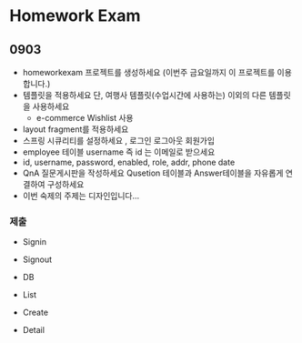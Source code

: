 # Homework Exam

## 0903
- homeworkexam 프로젝트를 생성하세요 (이번주 금요일까지 이 프로젝트를 이용합니다.)
- 템플릿을 적용하세요 단, 여행사 템플릿(수업시간에 사용하는) 이외의 다른 템플릿을 사용하세요
  - e-commerce Wishlist 사용
- layout fragment를 적용하세요
- 스프링 시큐리티를 설정하세요 , 로그인 로그아웃 회원가입
- employee 테이블 username 즉 id 는 이메일로 받으세요
- id, username, password, enabled, role, addr, phone date
- QnA  질문게시판을 작성하세요 Qusetion 테이블과 Answer테이블을 자유롭게 연결하여 구성하세요
- 이번 숙제의 주제는 디자인입니다…
### 제출

- Signin

- Signout

- DB

- List

- Create

- Detail